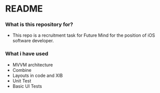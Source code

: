# README #


### What is this repository for? ###

* This repo is a recruitment task for Future Mind for the position of iOS software developer.

### What i have used ###

* MVVM architecture
* Combine
* Layouts in code and XIB
* Unit Test
* Basic UI Tests

